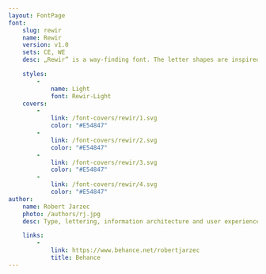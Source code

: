 ```yaml
---
layout: FontPage
font:
    slug: rewir
    name: Rewir
    version: v1.0
    sets: CE, WE
    desc: „Rewir” is a way-finding font. The letter shapes are inspired by a small sign found on the backyard of a tenement house in Warsaw. The project is a proposal for corporate font to be used on plates and signage on official city and state buildings. The font is very legible, also in the varying viewing conditions. It can be used for official plates, letterheads, public transit information, etc. The design combines the history of Warsaw’s lettering and the requirements of a modern city.

    styles:
        -
            name: Light
            font: Rewir-Light
    covers:
        -
            link: /font-covers/rewir/1.svg
            color: "#E54847"
        -
            link: /font-covers/rewir/2.svg
            color: "#E54847"
        -
            link: /font-covers/rewir/3.svg
            color: "#E54847"
        -
            link: /font-covers/rewir/4.svg
            color: "#E54847"
author:
    name: Robert Jarzec
    photo: /authors/rj.jpg
    desc: Type, lettering, information architecture and user experience designer. Graduated from the Letter Design Workshop on Poznań Fine Arts University and Cultural Studies on Adam Mickiewicz University. Currently teaching on Poznań Fine Arts University.

    links:
        -
            link: https://www.behance.net/robertjarzec
            title: Behance
---
```

